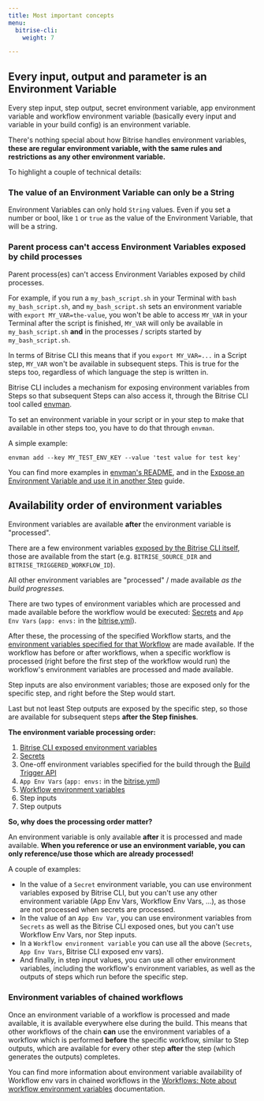 ```yaml
---
title: Most important concepts
menu:
  bitrise-cli:
    weight: 7

---
```

## Every input, output and parameter is an Environment Variable

Every step input, step output, secret environment variable, app environment variable and workflow environment variable
(basically every input and variable in your build config) is an environment variable.

There's nothing special about how Bitrise handles environment variables,
__these are regular environment variable, with the same rules and restrictions as any other environment variable.__

To highlight a couple of technical details:

### The value of an Environment Variable can only be a String

Environment Variables can only hold `String` values. Even if you set a number or bool, like `1` or `true` as
the value of the Environment Variable, that will be a string.

### Parent process can't access  Environment Variables exposed by child processes

Parent process(es) can't access Environment Variables exposed by child processes.

For example, if you run a `my_bash_script.sh` in your Terminal with `bash my_bash_script.sh`,
and `my_bash_script.sh` sets an environment variable with `export MY_VAR=the-value`,
you won't be able to access `MY_VAR` in your Terminal after the script is finished,
`MY_VAR` will only be available in `my_bash_script.sh` __and__ in the processes / scripts
started by `my_bash_script.sh`.

In terms of Bitrise CLI this means that if you `export MY_VAR=...` in a Script step,
`MY_VAR` won't be available in subsequent steps. This is true for the steps too,
regardless of which language the step is written in.

Bitrise CLI includes a mechanism for exposing environment variables from Steps
so that subsequent Steps can also access it, through the Bitrise CLI tool
called [envman](https://github.com/bitrise-io/envman).

To set an environment variable in your script or in your step to make that
available in other steps too, you have to do that through `envman`.

A simple example:

```
envman add --key MY_TEST_ENV_KEY --value 'test value for test key'
```

You can find more examples in [envman's README](https://github.com/bitrise-io/envman),
and in the [Expose an Environment Variable and use it in another Step](/tips-and-tricks/expose-environment-variable) guide.


## Availability order of environment variables

Environment variables are available __after__ the environment variable
is "processed".

There are a few environment variables [exposed by the Bitrise CLI itself](/faq/available-environment-variables/#exposed-by-the-bitrise-cli),
those are available from the start (e.g. `BITRISE_SOURCE_DIR` and `BITRISE_TRIGGERED_WORKFLOW_ID`).

All other environment variables are "processed" / made available _as the build progresses._

There are two types of environment variables which are processed and
made available before the workflow would be executed:
[Secrets](/bitrise-cli/secrets/) and `App Env Vars` (`app: envs:` in the [bitrise.yml](/bitrise-cli/basics-of-bitrise-yml/)).

After these, the processing of the specified Workflow starts, and the
[environment variables specified for that Workflow](/bitrise-cli/workflows/#define-workflow-specific-parameters-environment-variables)
are made available. If the workflow has before or after workflows, when
a specific workflow is processed (right before the first step of the workflow would run)
the workflow's environment variables are processed and made available.

Step inputs are also environment variables;
those are exposed only for the specific step, and right before the Step would start.

Last but not least Step outputs are exposed by the specific step,
so those are available for subsequent steps __after the Step finishes__.

__The environment variable processing order:__

1. [Bitrise CLI exposed environment variables](/faq/available-environment-variables/#exposed-by-the-bitrise-cli)
1. [Secrets](/bitrise-cli/secrets/)
1. One-off environment variables specified for the build through the [Build Trigger API](/api/build-trigger)
1. `App Env Vars` (`app: envs:` in the [bitrise.yml](/bitrise-cli/basics-of-bitrise-yml/))
1. [Workflow environment variables](/bitrise-cli/workflows/#define-workflow-specific-parameters-environment-variables)
1. Step inputs
1. Step outputs

__So, why does the processing order matter?__

An environment variable is only available __after__ it is processed and made available.
__When you reference or use an environment variable, you can only reference/use those which are already processed!__

A couple of examples:

- In the value of a `Secret` environment variable,
  you can use environment variables exposed by Bitrise CLI,
  but you can't use any other environment variable (App Env Vars, Workflow Env Vars, ...),
  as those are not processed when secrets are processed.
- In the value of an `App Env Var`, you can use environment variables
  from `Secrets` as well as the Bitrise CLI exposed ones, but you can't use Workflow Env Vars,
  nor Step inputs.
- In a `Workflow environment variable` you can use all the above (`Secrets`, `App Env Vars`,
  Bitrise CLI exposed env vars).
- And finally, in step input values, you can use all other environment variables,
  including the workflow's environment variables, as well as the outputs
  of steps which run before the specific step.

### Environment variables of chained workflows

Once an environment variable of a workflow is processed and made available,
it is available everywhere else during the build. This means that other workflows
of the chain __can__ use the environment variables of a workflow which is performed __before__
the specific workflow, similar to Step outputs, which are available for every
other step __after__ the step (which generates the outputs) completes.

You can find more information about environment variable availability
of Workflow env vars in chained workflows in the
[Workflows: Note about workflow environment variables](/bitrise-cli/workflows/#note-about-workflow-environment-variables)
documentation.